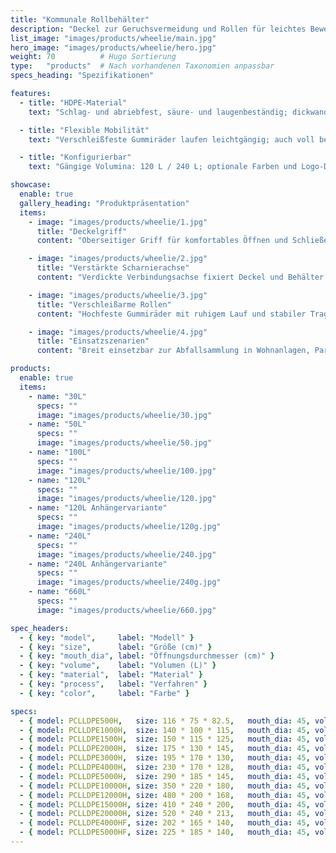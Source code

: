 ```yaml
---
title: "Kommunale Rollbehälter"
description: "Deckel zur Geruchsvermeidung und Rollen für leichtes Bewegen; geeignet für Wohnanlagen, Straßen und Parks."
list_image: "images/products/wheelie/main.jpg"
hero_image: "images/products/wheelie/hero.jpg"
weight: 70          # Hugo Sortierung
type:   "products"  # Nach vorhandenen Taxonomien anpassbar
specs_heading: "Spezifikationen"

features:
  - title: "HDPE-Material"
    text: "Schlag- und abriebfest, säure- und laugenbeständig; dickwandiger Behälter mit langer Lebensdauer."

  - title: "Flexible Mobilität"
    text: "Verschleißfeste Gummiräder laufen leichtgängig; auch voll beladen gut schiebbar."

  - title: "Konfigurierbar"
    text: "Gängige Volumina: 120 L / 240 L; optionale Farben und Logo-Druck."

showcase:
  enable: true
  gallery_heading: "Produktpräsentation"
  items:
    - image: "images/products/wheelie/1.jpg"
      title: "Deckelgriff"
      content: "Oberseitiger Griff für komfortables Öffnen und Schließen."

    - image: "images/products/wheelie/2.jpg"
      title: "Verstärkte Scharnierachse"
      content: "Verdickte Verbindungsachse fixiert Deckel und Behälter dauerhaft, sanfter Öffnungs-/Schließvorgang."

    - image: "images/products/wheelie/3.jpg"
      title: "Verschleißarme Rollen"
      content: "Hochfeste Gummiräder mit ruhigem Lauf und stabiler Tragfähigkeit."

    - image: "images/products/wheelie/4.jpg"
      title: "Einsatzszenarien"
      content: "Breit einsetzbar zur Abfallsammlung in Wohnanlagen, Parks und an Straßen."

products:
  enable: true
  items:
    - name: "30L"
      specs: ""
      image: "images/products/wheelie/30.jpg"
    - name: "50L"
      specs: ""
      image: "images/products/wheelie/50.jpg"
    - name: "100L"
      specs: ""
      image: "images/products/wheelie/100.jpg"
    - name: "120L"
      specs: ""
      image: "images/products/wheelie/120.jpg"
    - name: "120L Anhängervariante"
      specs: ""
      image: "images/products/wheelie/120g.jpg"
    - name: "240L"
      specs: ""
      image: "images/products/wheelie/240.jpg"
    - name: "240L Anhängervariante"
      specs: ""
      image: "images/products/wheelie/240g.jpg"
    - name: "660L"
      specs: ""
      image: "images/products/wheelie/660.jpg"

spec_headers:
  - { key: "model",     label: "Modell" }
  - { key: "size",      label: "Größe (cm)" }
  - { key: "mouth_dia", label: "Öffnungsdurchmesser (cm)" }
  - { key: "volume",    label: "Volumen (L)" }
  - { key: "material",  label: "Material" }
  - { key: "process",   label: "Verfahren" }
  - { key: "color",     label: "Farbe" }

specs:
  - { model: PCLLDPE500H,   size: 116 * 75 * 82.5,   mouth_dia: 45, volume: 500,   material: LLDPE, process: Rotationsformen, color: Weiß }
  - { model: PCLLDPE1000H,  size: 140 * 100 * 115,   mouth_dia: 45, volume: 1000,  material: LLDPE, process: Rotationsformen, color: Weiß }
  - { model: PCLLDPE1500H,  size: 150 * 115 * 125,   mouth_dia: 45, volume: 1500,  material: LLDPE, process: Rotationsformen, color: Weiß }
  - { model: PCLLDPE2000H,  size: 175 * 130 * 145,   mouth_dia: 45, volume: 2000,  material: LLDPE, process: Rotationsformen, color: Weiß }
  - { model: PCLLDPE3000H,  size: 195 * 170 * 130,   mouth_dia: 45, volume: 3000,  material: LLDPE, process: Rotationsformen, color: Weiß }
  - { model: PCLLDPE4000H,  size: 230 * 170 * 128,   mouth_dia: 45, volume: 4000,  material: LLDPE, process: Rotationsformen, color: Weiß }
  - { model: PCLLDPE5000H,  size: 290 * 185 * 145,   mouth_dia: 45, volume: 5000,  material: LLDPE, process: Rotationsformen, color: Weiß }
  - { model: PCLLDPE10000H, size: 350 * 220 * 180,   mouth_dia: 45, volume: 10000, material: LLDPE, process: Rotationsformen, color: Weiß }
  - { model: PCLLDPE12000H, size: 480 * 200 * 168,   mouth_dia: 45, volume: 12000, material: LLDPE, process: Rotationsformen, color: Weiß }
  - { model: PCLLDPE15000H, size: 410 * 240 * 200,   mouth_dia: 45, volume: 15000, material: LLDPE, process: Rotationsformen, color: Weiß }
  - { model: PCLLDPE20000H, size: 520 * 240 * 213,   mouth_dia: 45, volume: 20000, material: LLDPE, process: Rotationsformen, color: Weiß }
  - { model: PCLLDPE4000HF, size: 202 * 165 * 140,   mouth_dia: 45, volume: 4000,  material: LLDPE, process: Rotationsformen, color: Weiß }
  - { model: PCLLDPE5000HF, size: 225 * 185 * 140,   mouth_dia: 45, volume: 5000,  material: LLDPE, process: Rotationsformen, color: Weiß }
---
```

